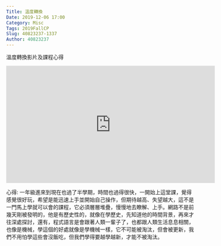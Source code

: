 ```yaml
---
Title: 溫度轉換
Date: 2019-12-06 17:00
Category: Misc
Tags: 2019FallCP
Slug: 40823237-1337
Author: 40823237
---
```


溫度轉換影片及課程心得

<!-- PELICAN_END_SUMMARY -->

<iframe width="560" height="315" src="https://www.youtube.com/watch?v=GZGOcmEZONE&list=PLXl5TN8ChIIzv7Gz8-qVQAh3083Mj8_2B&index=2&t=0s" frameborder="0" allow="accelerometer; autoplay; encrypted-media; gyroscope; picture-in-picture" allowfullscreen></iframe>

心得:
        一年級進來到現在也過了半學期，時間也過得很快，一開始上這堂課，覺得感覺很好玩，希望是能迅速上手並開始自己操作，但期待越高、失望越大，這不是一門馬上學就可以會的課程，它必須層層堆疊，慢慢地去瞭解、上手。網路不是前幾天剛被發明的，他是有歷史性的，就像在學歷史，先知道他的時間背景，再來才往深處探討，還有，程式語言是會跟著人類一輩子了，也都跟人類生活息息相關，也像是機械，學這個的好處就像是學機械一樣，它不可能被淘汰，但會被更新，我們不用怕學這些會沒飯吃，但我們學得要越學越新，才能不被淘汰。


